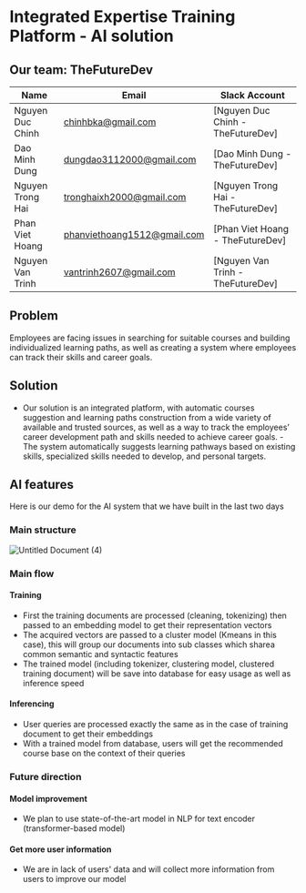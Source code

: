 # Integrated Expertise Training Platform - AI solution

## Our team: TheFutureDev
| Name |Email | Slack Account |
| ------ | --------------- | ---------------- |
| Nguyen Duc Chinh| chinhbka@gmail.com | [Nguyen Duc Chinh - TheFutureDev] |
| Dao Minh Dung | dungdao3112000@gmail.com | [Dao Minh Dung - TheFutureDev] |
| Nguyen Trong Hai | tronghaixh2000@gmail.com | [Nguyen Trong Hai - TheFutureDev] |
| Phan Viet Hoang| phanviethoang1512@gmail.com | [Phan Viet Hoang - TheFutureDev] |
| Nguyen Van Trinh| vantrinh2607@gmail.com | [Nguyen Van Trinh - TheFutureDev] |

## Problem
  Employees are facing issues in searching for suitable courses and building individualized learning paths, as well as creating a system where employees can track their skills and career goals.
  
## Solution
 - Our solution is an integrated platform, with automatic courses suggestion and learning paths construction from a wide variety of available and trusted sources, as well as a way to track the employees’ career development path and skills needed to achieve career goals.
 -The system automatically suggests learning pathways based on existing skills, specialized skills needed to develop, and personal targets.
  
## AI features
Here is our demo for the AI system that we have built in the last two days
  
### Main structure
![Untitled Document (4)](https://user-images.githubusercontent.com/52401767/99893169-6a584200-2caf-11eb-90d8-0c6e1d5fb60f.png)


### Main flow
#### Training
- First the training documents are processed (cleaning, tokenizing) then passed to an embedding model to get their representation vectors
- The acquired vectors are passed to a cluster model (Kmeans in this case), this will group our documents into sub classes which sharea common semantic and syntactic features
- The trained model (including tokenizer, clustering model, clustered training document) will be save into database for easy usage as well as inference speed
#### Inferencing
- User queries are processed exactly the same as in the case of training document to get their embeddings
- With a trained model from database, users will get the recommended course base on the context of their queries

### Future direction
#### Model improvement
- We plan to use state-of-the-art model in NLP for text encoder (transformer-based model)
#### Get more user information
- We are in lack of users' data and will collect more information from users to improve our model

